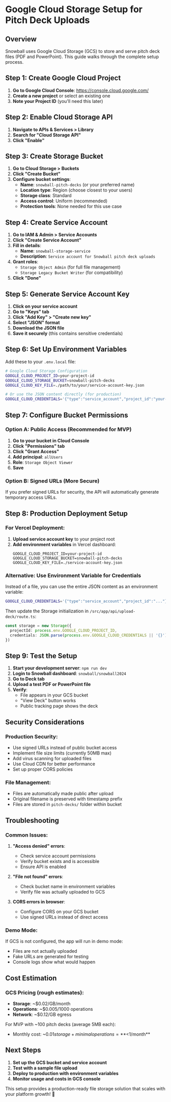 # Google Cloud Storage Setup for Pitch Deck Uploads

## Overview

Snowball uses Google Cloud Storage (GCS) to store and serve pitch deck files (PDF and PowerPoint). This guide walks through the complete setup process.

## Step 1: Create Google Cloud Project

1. **Go to Google Cloud Console**: https://console.cloud.google.com/
2. **Create a new project** or select an existing one
3. **Note your Project ID** (you'll need this later)

## Step 2: Enable Cloud Storage API

1. **Navigate to APIs & Services > Library**
2. **Search for "Cloud Storage API"**
3. **Click "Enable"**

## Step 3: Create Storage Bucket

1. **Go to Cloud Storage > Buckets**
2. **Click "Create Bucket"**
3. **Configure bucket settings**:
   - **Name**: `snowball-pitch-decks` (or your preferred name)
   - **Location type**: Region (choose closest to your users)
   - **Storage class**: Standard
   - **Access control**: Uniform (recommended)
   - **Protection tools**: None needed for this use case

## Step 4: Create Service Account

1. **Go to IAM & Admin > Service Accounts**
2. **Click "Create Service Account"**
3. **Fill in details**:
   - **Name**: `snowball-storage-service`
   - **Description**: `Service account for Snowball pitch deck uploads`
4. **Grant roles**:
   - `Storage Object Admin` (for full file management)
   - `Storage Legacy Bucket Writer` (for compatibility)
5. **Click "Done"**

## Step 5: Generate Service Account Key

1. **Click on your service account**
2. **Go to "Keys" tab**
3. **Click "Add Key" > "Create new key"**
4. **Select "JSON" format**
5. **Download the JSON file**
6. **Save it securely** (this contains sensitive credentials)

## Step 6: Set Up Environment Variables

Add these to your `.env.local` file:

```bash
# Google Cloud Storage Configuration
GOOGLE_CLOUD_PROJECT_ID=your-project-id
GOOGLE_CLOUD_STORAGE_BUCKET=snowball-pitch-decks
GOOGLE_CLOUD_KEY_FILE=./path/to/your/service-account-key.json

# Or use the JSON content directly (for production)
GOOGLE_CLOUD_CREDENTIALS='{"type":"service_account","project_id":"your-project-id",...}'
```

## Step 7: Configure Bucket Permissions

### Option A: Public Access (Recommended for MVP)

1. **Go to your bucket in Cloud Console**
2. **Click "Permissions" tab**
3. **Click "Grant Access"**
4. **Add principal**: `allUsers`
5. **Role**: `Storage Object Viewer`
6. **Save**

### Option B: Signed URLs (More Secure)

If you prefer signed URLs for security, the API will automatically generate temporary access URLs.

## Step 8: Production Deployment Setup

### For Vercel Deployment:

1. **Upload service account key** to your project root
2. **Add environment variables** in Vercel dashboard:
   ```
   GOOGLE_CLOUD_PROJECT_ID=your-project-id
   GOOGLE_CLOUD_STORAGE_BUCKET=snowball-pitch-decks
   GOOGLE_CLOUD_KEY_FILE=./service-account-key.json
   ```

### Alternative: Use Environment Variable for Credentials

Instead of a file, you can use the entire JSON content as an environment variable:

```bash
GOOGLE_CLOUD_CREDENTIALS='{"type":"service_account","project_id":"..."}'
```

Then update the Storage initialization in `/src/app/api/upload-deck/route.ts`:

```typescript
const storage = new Storage({
  projectId: process.env.GOOGLE_CLOUD_PROJECT_ID,
  credentials: JSON.parse(process.env.GOOGLE_CLOUD_CREDENTIALS || '{}'),
})
```

## Step 9: Test the Setup

1. **Start your development server**: `npm run dev`
2. **Login to Snowball dashboard**: `snowball/snowball2024`
3. **Go to Deck tab**
4. **Upload a test PDF or PowerPoint file**
5. **Verify**:
   - File appears in your GCS bucket
   - "View Deck" button works
   - Public tracking page shows the deck

## Security Considerations

### Production Security:
- Use signed URLs instead of public bucket access
- Implement file size limits (currently 50MB max)
- Add virus scanning for uploaded files
- Use Cloud CDN for better performance
- Set up proper CORS policies

### File Management:
- Files are automatically made public after upload
- Original filename is preserved with timestamp prefix
- Files are stored in `pitch-decks/` folder within bucket

## Troubleshooting

### Common Issues:

1. **"Access denied" errors**:
   - Check service account permissions
   - Verify bucket exists and is accessible
   - Ensure API is enabled

2. **"File not found" errors**:
   - Check bucket name in environment variables
   - Verify file was actually uploaded to GCS

3. **CORS errors in browser**:
   - Configure CORS on your GCS bucket
   - Use signed URLs instead of direct access

### Demo Mode:

If GCS is not configured, the app will run in demo mode:
- Files are not actually uploaded
- Fake URLs are generated for testing
- Console logs show what would happen

## Cost Estimation

### GCS Pricing (rough estimates):
- **Storage**: ~$0.02/GB/month
- **Operations**: ~$0.005/1000 operations
- **Network**: ~$0.12/GB egress

For MVP with ~100 pitch decks (average 5MB each):
- Monthly cost: ~$0.01 storage + minimal operations = **<$1/month**

## Next Steps

1. **Set up the GCS bucket and service account**
2. **Test with a sample file upload**
3. **Deploy to production with environment variables**
4. **Monitor usage and costs in GCS console**

This setup provides a production-ready file storage solution that scales with your platform growth! 🚀
